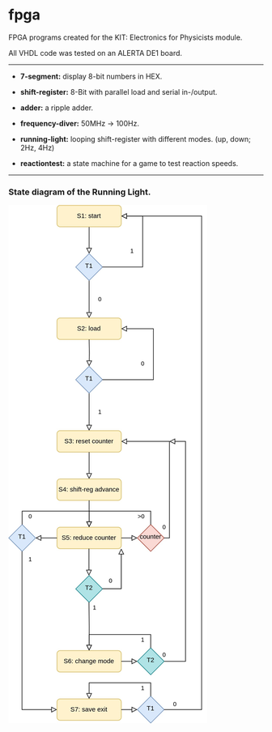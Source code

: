 # fpga

FPGA programs created for the KIT: Electronics for Physicists module.


All VHDL code was tested on an ALERTA DE1 board. 

---

- **7-segment:** display 8-bit numbers in HEX.

- **shift-register:** 8-Bit with parallel load and serial in-/output.

- **adder:** a ripple adder.

- **frequency-diver:** 50MHz -> 100Hz.

- **running-light:** looping shift-register with different modes. (up, down; 2Hz, 4Hz)

- **reactiontest:** a state machine for a game to test reaction speeds.

---

### State diagram of the Running Light.

![running-light](./running-light/diagram.jpg)



